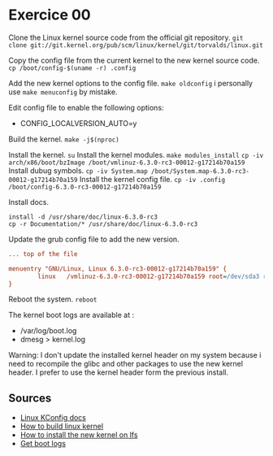 # Exercice 00

Clone the Linux kernel source code from the official git repository.
`git clone git://git.kernel.org/pub/scm/linux/kernel/git/torvalds/linux.git`

Copy the config file from the current kernel to the new kernel source code.
`cp /boot/config-$(uname -r) .config`


Add the new kernel options to the config file.
`make oldconfig` i personally use `make menuconfig` by mistake.

Edit config file to enable the following options:
 - CONFIG_LOCALVERSION_AUTO=y

Build the kernel.
`make -j$(nproc)`

Install the kernel.
`su`
Install the kernel modules.
`make modules_install`
`cp -iv arch/x86/boot/bzImage /boot/vmlinuz-6.3.0-rc3-00012-g17214b70a159`
Install dubug symbols.
`cp -iv System.map /boot/System.map-6.3.0-rc3-00012-g17214b70a159`
Install the kernel config file.
`cp -iv .config /boot/config-6.3.0-rc3-00012-g17214b70a159`

Install docs.
```shell
install -d /usr/share/doc/linux-6.3.0-rc3
cp -r Documentation/* /usr/share/doc/linux-6.3.0-rc3
```

Update the grub config file to add the new version.
```grub.cfg
... top of the file

menuentry "GNU/Linux, Linux 6.3.0-rc3-00012-g17214b70a159" {
        linux   /vmlinuz-6.3.0-rc3-00012-g17214b70a159 root=/dev/sda3 ro
}

```

Reboot the system.
`reboot`

The kernel boot logs are available at :
 - /var/log/boot.log
 - dmesg > kernel.log

Warning: I don't update the installed kernel header on my system because i need to recompile the glibc and other packages to use the new kernel header. I prefer to use the kernel header form the previous install.



## Sources
 - [Linux KConfig docs](https://www.kernel.org/doc/html/v6.2/kbuild/kconfig.html)
 - [How to build linux kernel](https://phoenixnap.com/kb/build-linux-kernel)
 - [How to install the new kernel on lfs](http://fr.linuxfromscratch.org/view/lfs-11.2-fr/chapter10/kernel.html)
 - [Get boot logs](https://www.cyberciti.biz/faq/ubuntu-view-boot-log/)

